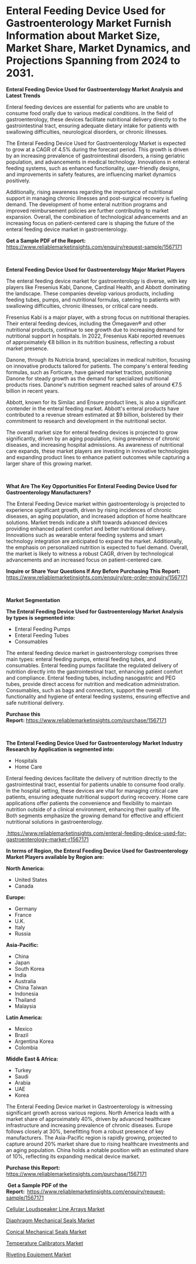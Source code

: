 <p><h1>Enteral Feeding Device Used for Gastroenterology Market Furnish Information about Market Size, Market Share, Market Dynamics, and Projections Spanning from 2024 to 2031.</h1></p><p><strong>Enteral Feeding Device Used for Gastroenterology Market Analysis and Latest Trends</strong></p>
<p><p>Enteral feeding devices are essential for patients who are unable to consume food orally due to various medical conditions. In the field of gastroenterology, these devices facilitate nutritional delivery directly to the gastrointestinal tract, ensuring adequate dietary intake for patients with swallowing difficulties, neurological disorders, or chronic illnesses.</p><p>The Enteral Feeding Device Used for Gastroenterology Market is expected to grow at a CAGR of 4.5% during the forecast period. This growth is driven by an increasing prevalence of gastrointestinal disorders, a rising geriatric population, and advancements in medical technology. Innovations in enteral feeding systems, such as enhanced functionality, user-friendly designs, and improvements in safety features, are influencing market dynamics positively.</p><p>Additionally, rising awareness regarding the importance of nutritional support in managing chronic illnesses and post-surgical recovery is fueling demand. The development of home enteral nutrition programs and improved reimbursement policies are further contributing to market expansion. Overall, the combination of technological advancements and an increasing focus on patient-centered care is shaping the future of the enteral feeding device market in gastroenterology.</p></p>
<p><strong>Get a Sample PDF of the Report:&nbsp;</strong> <a href="https://www.reliablemarketinsights.com/enquiry/request-sample/1567171">https://www.reliablemarketinsights.com/enquiry/request-sample/1567171</a></p>
<p>&nbsp;</p>
<p><strong>Enteral Feeding Device Used for Gastroenterology Major Market Players</strong></p>
<p><p>The enteral feeding device market for gastroenterology is diverse, with key players like Fresenius Kabi, Danone, Cardinal Health, and Abbott dominating the landscape. These companies develop various products, including feeding tubes, pumps, and nutritional formulas, catering to patients with swallowing difficulties, chronic illnesses, or critical care needs.</p><p>Fresenius Kabi is a major player, with a strong focus on nutritional therapies. Their enteral feeding devices, including the Omegaven® and other nutritional products, continue to see growth due to increasing demand for nutritional support in hospitals. In 2022, Fresenius Kabi reported revenues of approximately €8 billion in its nutrition business, reflecting a robust market presence.</p><p>Danone, through its Nutricia brand, specializes in medical nutrition, focusing on innovative products tailored for patients. The company's enteral feeding formulas, such as Forticare, have gained market traction, positioning Danone for steady growth as the demand for specialized nutritional products rises. Danone's nutrition segment reached sales of around €7.5 billion in recent years.</p><p>Abbott, known for its Similac and Ensure product lines, is also a significant contender in the enteral feeding market. Abbott's enteral products have contributed to a revenue stream estimated at $9 billion, bolstered by their commitment to research and development in the nutritional sector.</p><p>The overall market size for enteral feeding devices is projected to grow significantly, driven by an aging population, rising prevalence of chronic diseases, and increasing hospital admissions. As awareness of nutritional care expands, these market players are investing in innovative technologies and expanding product lines to enhance patient outcomes while capturing a larger share of this growing market.</p></p>
<p>&nbsp;</p>
<p><strong>What Are The Key Opportunities For Enteral Feeding Device Used for Gastroenterology Manufacturers?</strong></p>
<p><p>The Enteral Feeding Device market within gastroenterology is projected to experience significant growth, driven by rising incidences of chronic diseases, an aging population, and increased adoption of home healthcare solutions. Market trends indicate a shift towards advanced devices providing enhanced patient comfort and better nutritional delivery. Innovations such as wearable enteral feeding systems and smart technology integration are anticipated to expand the market. Additionally, the emphasis on personalized nutrition is expected to fuel demand. Overall, the market is likely to witness a robust CAGR, driven by technological advancements and an increased focus on patient-centered care.</p></p>
<p><strong>Inquire or Share Your Questions If Any Before Purchasing This Report:</strong> <a href="https://www.reliablemarketinsights.com/enquiry/pre-order-enquiry/1567171">https://www.reliablemarketinsights.com/enquiry/pre-order-enquiry/1567171</a></p>
<p>&nbsp;</p>
<p><strong>Market Segmentation</strong></p>
<p><strong>The Enteral Feeding Device Used for Gastroenterology Market Analysis by types is segmented into:</strong></p>
<p><ul><li>Enteral Feeding Pumps</li><li>Enteral Feeding Tubes</li><li>Consumables</li></ul></p>
<p><p>The enteral feeding device market in gastroenterology comprises three main types: enteral feeding pumps, enteral feeding tubes, and consumables. Enteral feeding pumps facilitate the regulated delivery of nutrition directly into the gastrointestinal tract, enhancing patient comfort and compliance. Enteral feeding tubes, including nasogastric and PEG tubes, provide direct access for nutrition and medication administration. Consumables, such as bags and connectors, support the overall functionality and hygiene of enteral feeding systems, ensuring effective and safe nutritional delivery.</p></p>
<p><strong>Purchase this Report:&nbsp;</strong><a href="https://www.reliablemarketinsights.com/purchase/1567171">https://www.reliablemarketinsights.com/purchase/1567171</a></p>
<p>&nbsp;</p>
<p><strong>The Enteral Feeding Device Used for Gastroenterology Market Industry Research by Application is segmented into:</strong></p>
<p><ul><li>Hospitals</li><li>Home Care</li></ul></p>
<p><p>Enteral feeding devices facilitate the delivery of nutrition directly to the gastrointestinal tract, essential for patients unable to consume food orally. In the hospital setting, these devices are vital for managing critical care patients, ensuring adequate nutritional support during recovery. Home care applications offer patients the convenience and flexibility to maintain nutrition outside of a clinical environment, enhancing their quality of life. Both segments emphasize the growing demand for effective and efficient nutritional solutions in gastroenterology.</p></p>
<p><a href="https://www.reliablemarketinsights.com/enteral-feeding-device-used-for-gastroenterology-market-r1567171">&nbsp;https://www.reliablemarketinsights.com/enteral-feeding-device-used-for-gastroenterology-market-r1567171</a></p>
<p><strong>In terms of Region, the Enteral Feeding Device Used for Gastroenterology Market Players available by Region are:</strong></p>
<p>
    <p> <strong> North America: </strong>
        <ul>
            <li>United States</li>
            <li>Canada</li>
        </ul>
        </p> 
    <p> <strong> Europe: </strong>
        <ul>
            <li>Germany</li>
            <li>France</li>
            <li>U.K.</li>
            <li>Italy</li>
            <li>Russia</li>
        </ul>
        </p> 
    <p> <strong> Asia-Pacific: </strong>
        <ul>
            <li>China</li>
            <li>Japan</li>
            <li>South Korea</li>
            <li>India</li>
            <li>Australia</li>
            <li>China Taiwan</li>
            <li>Indonesia</li>
            <li>Thailand</li>
            <li>Malaysia</li>
        </ul>
        </p> 
    <p> <strong> Latin America: </strong>
        <ul>
            <li>Mexico</li>
            <li>Brazil</li>
            <li>Argentina Korea</li>
            <li>Colombia</li>
        </ul>
        </p> 
    <p> <strong> Middle East & Africa: </strong>
        <ul>
            <li>Turkey</li>
            <li>Saudi</li>
            <li>Arabia</li>
            <li>UAE</li>
            <li>Korea</li>
        </ul>
    </p>
    </p>
<p><p>The Enteral Feeding Device market in Gastroenterology is witnessing significant growth across various regions. North America leads with a market share of approximately 40%, driven by advanced healthcare infrastructure and increasing prevalence of chronic diseases. Europe follows closely at 30%, benefitting from a robust presence of key manufacturers. The Asia-Pacific region is rapidly growing, projected to capture around 20% market share due to rising healthcare investments and an aging population. China holds a notable position with an estimated share of 10%, reflecting its expanding medical device market.</p></p>
<p><strong>Purchase this Report: </strong><a href="https://www.reliablemarketinsights.com/purchase/1567171">https://www.reliablemarketinsights.com/purchase/1567171</a></p>
<p>&nbsp;<strong>Get a Sample PDF of the Report:&nbsp;&nbsp;</strong><a href="https://www.reliablemarketinsights.com/enquiry/request-sample/1567171">https://www.reliablemarketinsights.com/enquiry/request-sample/1567171</a></p>
<p><strong></strong></p>
<p><p><a href="https://issuu.com/reportprime-2/docs/cellular-loudspeaker-line-arrays-ma_37f85ce2a14f10">Cellular Loudspeaker Line Arrays Market</a></p><p><a href="https://medium.com/@val0mzimin/diaphragm-mechanical-seals-industry-forecast-market-shifts-and-strategic-imperatives-2024-2031-cce9c4b178aa?postPublishedType=repub">Diaphragm Mechanical Seals Market</a></p><p><a href="https://medium.com/@val0mzimin/conical-mechanical-seals-market-research-report-market-forecast-and-growth-prospects-with-a-steady-54a7b3f61a59?postPublishedType=repub">Conical Mechanical Seals Market</a></p><p><a href="https://www.linkedin.com/pulse/temperature-calibrators-market-analysis-report-global-insights-m30kf?trackingId=ZsFU22WRS3%2Bx4wdFA%2BtOUA%3D%3D">Temperature Calibrators Market</a></p><p><a href="https://www.linkedin.com/pulse/riveting-equipment-industry-sector-new-technologies-market-y1uzf?trackingId=SjMRI3%2FKSTyGxmYU6Q9WAw%3D%3D">Riveting Equipment Market</a></p></p>